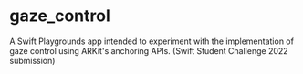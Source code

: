 # gaze_control
A Swift Playgrounds app intended to experiment with the implementation of gaze control using ARKit's anchoring APIs. (Swift Student Challenge 2022 submission)
